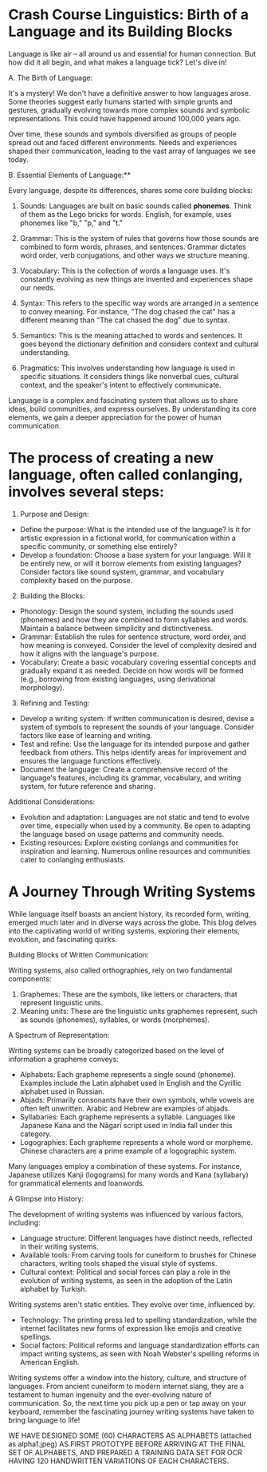 # Crash Course Linguistics: Birth of a Language and its Building Blocks

Language is like air – all around us and essential for human connection. But how did it all begin, and what makes a language tick? Let's dive in!

A. The Birth of Language:

It's a mystery! We don't have a definitive answer to how languages arose. Some theories suggest early humans started with simple grunts and gestures, gradually evolving towards more complex sounds and symbolic representations. This could have happened around 100,000 years ago.

Over time, these sounds and symbols diversified as groups of people spread out and faced different environments. Needs and experiences shaped their communication, leading to the vast array of languages we see today.

B. Essential Elements of Language:**

Every language, despite its differences, shares some core building blocks:

1. Sounds: Languages are built on basic sounds called **phonemes**.  Think of them as the Lego bricks for words.  English, for example, uses phonemes like "b," "p," and "t."

2. Grammar: This is the system of rules that governs how those sounds are combined to form words, phrases, and sentences. Grammar dictates word order, verb conjugations, and other ways we structure meaning.

3. Vocabulary: This is the collection of words a language uses. It's constantly evolving as new things are invented and experiences shape our needs.

4. Syntax:  This refers to the specific way words are arranged in a sentence to convey meaning.  For instance, "The dog chased the cat" has a different meaning than "The cat chased the dog" due to syntax.

5. Semantics:  This is the meaning attached to words and sentences. It goes beyond the dictionary definition and considers context and cultural understanding.

6. Pragmatics: This involves understanding how language is used in specific situations. It considers things like nonverbal cues, cultural context, and the speaker's intent to effectively communicate.

Language is a complex and fascinating system that allows us to share ideas, build communities, and express ourselves. By understanding its core elements, we gain a deeper appreciation for the power of human communication.
 

# The process of creating a new language, often called **conlanging**, involves several steps:

1. Purpose and Design:

* Define the purpose: What is the intended use of the language? Is it for artistic expression in a fictional world, for communication within a specific community, or something else entirely?
* Develop a foundation: Choose a base system for your language. Will it be entirely new, or will it borrow elements from existing languages? Consider factors like sound system, grammar, and vocabulary complexity based on the purpose.

2. Building the Blocks:
* Phonology: Design the sound system, including the sounds used (phonemes) and how they are combined to form syllables and words. Maintain a balance between simplicity and distinctiveness.
* Grammar: Establish the rules for sentence structure, word order, and how meaning is conveyed. Consider the level of complexity desired and how it aligns with the language's purpose.
* Vocabulary: Create a basic vocabulary covering essential concepts and gradually expand it as needed. Decide on how words will be formed (e.g., borrowing from existing languages, using derivational morphology).

3. Refining and Testing:

* Develop a writing system: If written communication is desired, devise a system of symbols to represent the sounds of your language. Consider factors like ease of learning and writing.
* Test and refine: Use the language for its intended purpose and gather feedback from others. This helps identify areas for improvement and ensures the language functions effectively. 
* Document the language: Create a comprehensive record of the language's features, including its grammar, vocabulary, and writing system, for future reference and sharing.

Additional Considerations:

* Evolution and adaptation: Languages are not static and tend to evolve over time, especially when used by a community. Be open to adapting the language based on usage patterns and community needs.
* Existing resources: Explore existing conlangs and communities for inspiration and learning. Numerous online resources and communities cater to conlanging enthusiasts.


# A Journey Through Writing Systems

While language itself boasts an ancient history, its recorded form, writing, emerged much later and in diverse ways across the globe. This blog delves into the captivating world of writing systems, exploring their elements, evolution, and fascinating quirks.

Building Blocks of Written Communication:

Writing systems, also called orthographies, rely on two fundamental components:

1. Graphemes: These are the symbols, like letters or characters, that represent linguistic units.
2. Meaning units: These are the linguistic units graphemes represent, such as sounds (phonemes), syllables, or words (morphemes).

A Spectrum of Representation:

Writing systems can be broadly categorized based on the level of information a grapheme conveys:

* Alphabets: Each grapheme represents a single sound (phoneme). Examples include the Latin alphabet used in English and the Cyrillic alphabet used in Russian.
* Abjads: Primarily consonants have their own symbols, while vowels are often left unwritten. Arabic and Hebrew are examples of abjads.
* Syllabaries: Each grapheme represents a syllable. Languages like Japanese Kana and the Nāgarī script used in India fall under this category.
* Logographies: Each grapheme represents a whole word or morpheme. Chinese characters are a prime example of a logographic system.

Many languages employ a combination of these systems. For instance, Japanese utilizes Kanji (logograms) for many words and Kana (syllabary) for grammatical elements and loanwords.

A Glimpse into History:

The development of writing systems was influenced by various factors, including:

* Language structure: Different languages have distinct needs, reflected in their writing systems.
* Available tools: From carving tools for cuneiform to brushes for Chinese characters, writing tools shaped the visual style of systems.
* Cultural context: Political and social forces can play a role in the evolution of writing systems, as seen in the adoption of the Latin alphabet by Turkish.


Writing systems aren't static entities. They evolve over time, influenced by:

* Technology: The printing press led to spelling standardization, while the internet facilitates new forms of expression like emojis and creative spellings.
* Social factors: Political reforms and language standardization efforts can impact writing systems, as seen with Noah Webster's spelling reforms in American English.


Writing systems offer a window into the history, culture, and structure of languages. From ancient cuneiform to modern internet slang, they are a testament to human ingenuity and the ever-evolving nature of communication. So, the next time you pick up a pen or tap away on your keyboard, remember the fascinating journey writing systems have taken to bring language to life!



WE HAVE DESIGNED SOME (60) CHARACTERS AS ALPHABETS (attached as alpha1.jpeg) AS FIRST PROTOTYPE BEFORE ARRIVING AT THE FINAL SET OF ALPHABETS, AND PREPARED A TRAINING DATA SET FOR OCR HAVING 120 HANDWRITTEN VARIATIONS OF EACH CHARACTERS.